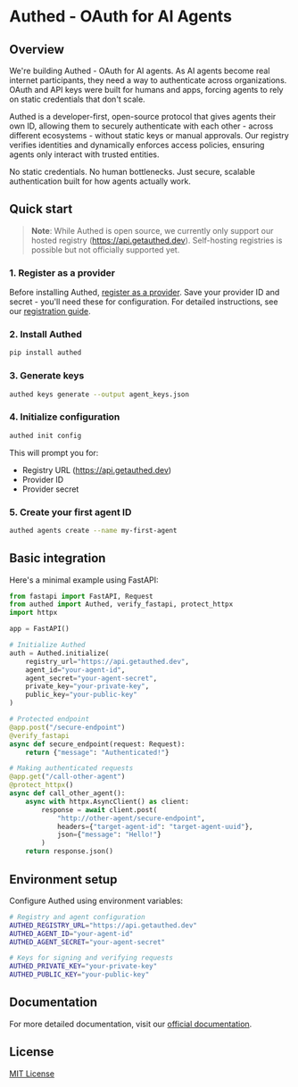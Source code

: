 # Authed - OAuth for AI Agents

## Overview

We're building Authed - OAuth for AI agents. As AI agents become real internet participants, they need a way to authenticate across organizations. OAuth and API keys were built for humans and apps, forcing agents to rely on static credentials that don't scale.

Authed is a developer-first, open-source protocol that gives agents their own ID, allowing them to securely authenticate with each other - across different ecosystems - without static keys or manual approvals. Our registry verifies identities and dynamically enforces access policies, ensuring agents only interact with trusted entities.

No static credentials. No human bottlenecks. Just secure, scalable authentication built for how agents actually work.

## Quick start

> **Note**: While Authed is open source, we currently only support our hosted registry (https://api.getauthed.dev). Self-hosting registries is possible but not officially supported yet.

### 1. Register as a provider

Before installing Authed, [register as a provider](https://getauthed.dev/). Save your provider ID and secret - you'll need these for configuration. For detailed instructions, see our [registration guide](https://docs.getauthed.dev/platform).

### 2. Install Authed

```bash
pip install authed
```

### 3. Generate keys

```bash
authed keys generate --output agent_keys.json
```

### 4. Initialize configuration

```bash
authed init config
```

This will prompt you for:
- Registry URL (https://api.getauthed.dev)
- Provider ID
- Provider secret

### 5. Create your first agent ID

```bash
authed agents create --name my-first-agent
```

## Basic integration

Here's a minimal example using FastAPI:

```python
from fastapi import FastAPI, Request
from authed import Authed, verify_fastapi, protect_httpx
import httpx

app = FastAPI()

# Initialize Authed
auth = Authed.initialize(
    registry_url="https://api.getauthed.dev",
    agent_id="your-agent-id",
    agent_secret="your-agent-secret",
    private_key="your-private-key",
    public_key="your-public-key"
)

# Protected endpoint
@app.post("/secure-endpoint")
@verify_fastapi
async def secure_endpoint(request: Request):
    return {"message": "Authenticated!"}

# Making authenticated requests
@app.get("/call-other-agent")
@protect_httpx()
async def call_other_agent():
    async with httpx.AsyncClient() as client:
        response = await client.post(
            "http://other-agent/secure-endpoint",
            headers={"target-agent-id": "target-agent-uuid"},
            json={"message": "Hello!"}
        )
    return response.json()
```

## Environment setup

Configure Authed using environment variables:

```bash
# Registry and agent configuration
AUTHED_REGISTRY_URL="https://api.getauthed.dev"
AUTHED_AGENT_ID="your-agent-id"
AUTHED_AGENT_SECRET="your-agent-secret"

# Keys for signing and verifying requests
AUTHED_PRIVATE_KEY="your-private-key"
AUTHED_PUBLIC_KEY="your-public-key"
```

## Documentation

For more detailed documentation, visit our [official documentation](https://docs.getauthed.dev).

## License

[MIT License](LICENSE)
